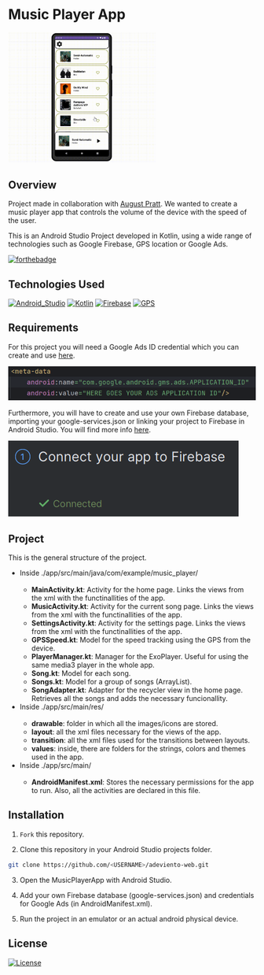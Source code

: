 # Music Player App

<a href="https://appetize.io/app/2va72f4rcuub446rz5mn22ve6m?device=pixel7pro&osVersion=13.0"><img src="./media/preview.gif" width="300" alt="App Demo"></a>

## Overview

Project made in collaboration with [August Pratt](https://github.com/jpratt21). We wanted to create a music player app that controls the volume of the device with the speed of the user. 

This is an Android Studio Project developed in Kotlin, using a wide range of technologies such as Google Firebase, GPS location or Google Ads.   

[![forthebadge](https://img.shields.io/badge/TRY%20THE-DEMO-blue?style=for-the-badge&logoColor=white&labelColor=%23545454&color=%238983e6)](https://appetize.io/app/2va72f4rcuub446rz5mn22ve6m?device=pixel7pro&osVersion=13.0)

## Technologies Used

[![Android_Studio](https://img.shields.io/badge/ANDROID_STUDIO-%234fae53?style=for-the-badge&logo=androidstudio&logoColor=white&labelColor=black)](https://developer.android.com/)
[![Kotlin](https://img.shields.io/badge/KOTLIN-%237f52ff?style=for-the-badge&logo=kotlin&logoColor=white&labelColor=black)](https://kotlinlang.org/)
[![Firebase](https://img.shields.io/badge/FIREBASE-%23FFCA28?style=for-the-badge&logo=firebase&logoColor=white&labelColor=black&color=%23FFCA28)](https://firebase.google.com/)
[![GPS](https://img.shields.io/badge/GPS-%4285F4?style=for-the-badge&logo=googlemaps&logoColor=white&labelColor=black)]()

## Requirements

For this project you will need a Google Ads ID credential which you can create and use [here](https://apps.admob.com/).

![Google Ads ID](media/Google_Ads_ID.png)

Furthermore, you will have to create and use your own Firebase database, importing your google-services.json or linking your project to Firebase in Android Studio. You will find more info [here](https://firebase.google.com/docs/android/setup).

![Connect to Firebase](media/Connect_Firebase.png)

## Project

This is the general structure of the project.

<ul>
  <li>
    Inside ./app/src/main/java/com/example/music_player/
    <br>
    <br>
    <ul>
      <li><b>MainActivity.kt</b>: Activity for the home page. Links the views from the xml with the functinallities of the app.</li>
      <li><b>MusicActivity.kt</b>: Activity for the current song page. Links the views from the xml with the functinallities of the app.</li>
      <li><b>SettingsActivity.kt</b>: Activity for the settings page. Links the views from the xml with the functinallities of the app.</li>
      <li><b>GPSSpeed.kt</b>: Model for the speed tracking using the GPS from the device.</li>
      <li><b>PlayerManager.kt</b>: Manager for the ExoPlayer. Useful for using the same media3 player in the whole app.</li>
      <li><b>Song.kt</b>: Model for each song.</li>
      <li><b>Songs.kt</b>: Model for a group of songs (ArrayList).</li>
      <li><b>SongAdapter.kt</b>: Adapter for the recycler view in the home page. Retrieves all the songs and adds the necessary funcionallity.</li>
    </ul>
  </li>
  <li>
    Inside ./app/src/main/res/
    <br>
    <br>
    <ul>
      <li><b>drawable</b>: folder in which all the images/icons are stored.</li>
      <li><b>layout</b>: all the xml files necessary for the views of the app.</li>
      <li><b>transition</b>: all the xml files used for the transitions between layouts.</li>
      <li><b>values</b>: inside, there are folders for the strings, colors and themes used in the app.</li>
    </ul>
  </li>
  <li>
    Inside ./app/src/main/
    <br>
    <br>
    <ul>
      <li><b>AndroidManifest.xml</b>: Stores the necessary permissions for the app to run. Also, all the activities are declared in this file.</li>
    </ul>
  </li>
</ul>





## Installation

1. `Fork` this repository.
   
2. Clone this repository in your Android Studio projects folder.
```bash 
git clone https://github.com/<USERNAME>/adeviento-web.git
```

3. Open the MusicPlayerApp with Android Studio.

4. Add your own Firebase database (google-services.json) and credentials for Google Ads (in AndroidManifest.xml). 

5. Run the project in an emulator or an actual android physical device.

## License

[![License](https://img.shields.io/badge/LICENSE-MIT-%23FFCA28?style=for-the-badge&logoColor=white&labelColor=black&color=%23808080
)](LICENSE)
